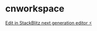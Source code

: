 # cnworkspace

[Edit in StackBlitz next generation editor ⚡️](https://stackblitz.com/~/github.com/dallastaras/cnworkspace)